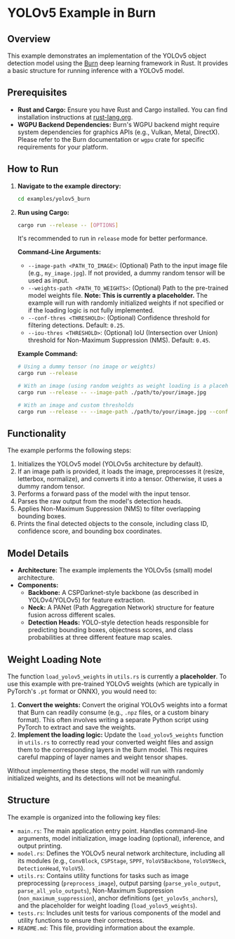 # YOLOv5 Example in Burn

## Overview

This example demonstrates an implementation of the YOLOv5 object detection model using the [Burn](https://burn.dev) deep learning framework in Rust. It provides a basic structure for running inference with a YOLOv5 model.

## Prerequisites

*   **Rust and Cargo:** Ensure you have Rust and Cargo installed. You can find installation instructions at [rust-lang.org](https://www.rust-lang.org/tools/install).
*   **WGPU Backend Dependencies:** Burn's WGPU backend might require system dependencies for graphics APIs (e.g., Vulkan, Metal, DirectX). Please refer to the Burn documentation or `wgpu` crate for specific requirements for your platform.

## How to Run

1.  **Navigate to the example directory:**
    ```bash
    cd examples/yolov5_burn
    ```

2.  **Run using Cargo:**
    ```bash
    cargo run --release -- [OPTIONS]
    ```
    It's recommended to run in `release` mode for better performance.

    **Command-Line Arguments:**

    *   `--image-path <PATH_TO_IMAGE>`: (Optional) Path to the input image file (e.g., `my_image.jpg`). If not provided, a dummy random tensor will be used as input.
    *   `--weights-path <PATH_TO_WEIGHTS>`: (Optional) Path to the pre-trained model weights file. **Note: This is currently a placeholder.** The example will run with randomly initialized weights if not specified or if the loading logic is not fully implemented.
    *   `--conf-thres <THRESHOLD>`: (Optional) Confidence threshold for filtering detections. Default: `0.25`.
    *   `--iou-thres <THRESHOLD>`: (Optional) IoU (Intersection over Union) threshold for Non-Maximum Suppression (NMS). Default: `0.45`.

    **Example Command:**
    ```bash
    # Using a dummy tensor (no image or weights)
    cargo run --release

    # With an image (using random weights as weight loading is a placeholder)
    cargo run --release -- --image-path ./path/to/your/image.jpg

    # With an image and custom thresholds
    cargo run --release -- --image-path ./path/to/your/image.jpg --conf-thres 0.3 --iou-thres 0.5
    ```

## Functionality

The example performs the following steps:
1.  Initializes the YOLOv5 model (YOLOv5s architecture by default).
2.  If an image path is provided, it loads the image, preprocesses it (resize, letterbox, normalize), and converts it into a tensor. Otherwise, it uses a dummy random tensor.
3.  Performs a forward pass of the model with the input tensor.
4.  Parses the raw output from the model's detection heads.
5.  Applies Non-Maximum Suppression (NMS) to filter overlapping bounding boxes.
6.  Prints the final detected objects to the console, including class ID, confidence score, and bounding box coordinates.

## Model Details

*   **Architecture:** The example implements the YOLOv5s (small) model architecture.
*   **Components:**
    *   **Backbone:** A CSPDarknet-style backbone (as described in YOLOv4/YOLOv5) for feature extraction.
    *   **Neck:** A PANet (Path Aggregation Network) structure for feature fusion across different scales.
    *   **Detection Heads:** YOLO-style detection heads responsible for predicting bounding boxes, objectness scores, and class probabilities at three different feature map scales.

## Weight Loading Note

The function `load_yolov5_weights` in `utils.rs` is currently a **placeholder**. To use this example with pre-trained YOLOv5 weights (which are typically in PyTorch's `.pt` format or ONNX), you would need to:
1.  **Convert the weights:** Convert the original YOLOv5 weights into a format that Burn can readily consume (e.g., `.npz` files, or a custom binary format). This often involves writing a separate Python script using PyTorch to extract and save the weights.
2.  **Implement the loading logic:** Update the `load_yolov5_weights` function in `utils.rs` to correctly read your converted weight files and assign them to the corresponding layers in the Burn model. This requires careful mapping of layer names and weight tensor shapes.

Without implementing these steps, the model will run with randomly initialized weights, and its detections will not be meaningful.

## Structure

The example is organized into the following key files:

*   `main.rs`: The main application entry point. Handles command-line arguments, model initialization, image loading (optional), inference, and output printing.
*   `model.rs`: Defines the YOLOv5 neural network architecture, including all its modules (e.g., `ConvBlock`, `CSPStage`, `SPPF`, `YoloV5Backbone`, `YoloV5Neck`, `DetectionHead`, `YoloV5`).
*   `utils.rs`: Contains utility functions for tasks such as image preprocessing (`preprocess_image`), output parsing (`parse_yolo_output`, `parse_all_yolo_outputs`), Non-Maximum Suppression (`non_maximum_suppression`), anchor definitions (`get_yolov5s_anchors`), and the placeholder for weight loading (`load_yolov5_weights`).
*   `tests.rs`: Includes unit tests for various components of the model and utility functions to ensure their correctness.
*   `README.md`: This file, providing information about the example.
